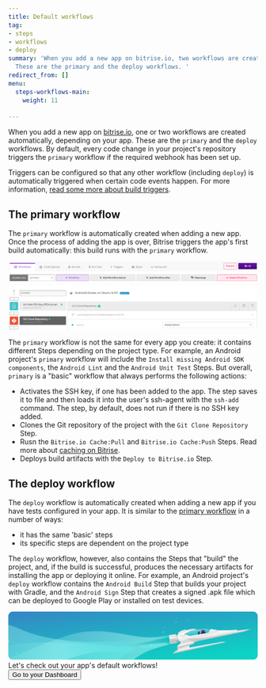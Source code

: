 ```yaml
---
title: Default workflows
tag:
- steps
- workflows
- deploy
summary: 'When you add a new app on bitrise.io, two workflows are created automatically.
  These are the primary and the deploy workflows. '
redirect_from: []
menu:
  steps-workflows-main:
    weight: 11

---
```

When you add a new app on [bitrise.io](https://www.bitrise.io), one or two workflows are created automatically, depending on your app. These are the `primary` and the `deploy` workflows. By default, every code change in your project's repository triggers the `primary` workflow if the required webhook has been set up.

Triggers can be configured so that any other workflow (including `deploy`) is automatically triggered when certain code events happen. For more information, [read some more about build triggers](/builds/triggering-builds/triggering-builds).

## The primary workflow

The `primary` workflow is automatically created when adding a new app. Once the process of adding the app is over, Bitrise triggers the app's first build automatically: this build runs with the `primary` workflow.

![](/img/primarywf.png)

The `primary` workflow is not the same for every app you create: it contains different Steps depending on the project type. For example, an Android project's `primary` workflow will include the `Install missing Android SDK components`, the `Android Lint` and the `Android Unit Test` Steps. But overall, `primary` is a "basic" workflow that always performs the following actions:

* Activates the SSH key, if one has been added to the app. The step saves it to file and then loads it into the user's ssh-agent with the `ssh-add` command. The step, by default, does not run if there is no SSH key added.
* Clones the Git repository of the project with the `Git Clone Repository` Step.
* Rusn the `Bitrise.io Cache:Pull` and `Bitrise.io Cache:Push` Steps. Read more about [caching on Bitrise](/caching/about-caching).
* Deploys build artifacts with the `Deploy to Bitrise.io` Step.

## The deploy workflow

The `deploy` workflow is automatically created when adding a new app if you have tests configured in your app. It is similar to the [primary workflow](/getting-started/getting-started-workflows#the-primary-workflow) in a number of ways:

* it has the same 'basic' steps
* its specific steps are dependent on the project type

The `deploy` workflow, however, also contains the Steps that "build" the project, and, if the build is successful, produces the necessary artifacts for installing the app or deploying it online. For example, an Android project's `deploy` workflow contains the `Android Build` Step that builds your project with Gradle, and the `Android Sign` Step that creates a signed .apk file which can be deployed to Google Play or installed on test devices.

<div class="banner"> <img src="/assets/images/banner-bg-888x170.png" style="border: none;"> <div class="deploy-text">Let's check out your app's default workflows!</div> <a target="_blank" href="https://app.bitrise.io/dashboard/builds"><button class="button">Go to your Dashboard</button></a> </div>